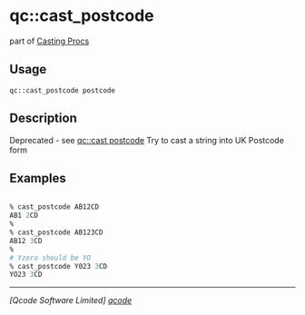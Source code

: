 qc::cast_postcode
=================

part of [Casting Procs](../cast.md)

Usage
-----
`qc::cast_postcode postcode`

Description
-----------
Deprecated - see [qc::cast postcode]
Try to cast a string into UK Postcode form

Examples
--------
```tcl

% cast_postcode AB12CD
AB1 2CD
%
% cast_postcode AB123CD
AB12 3CD
%
# Yzero should be YO
% cast_postcode Y023 3CD
YO23 3CD


```

----------------------------------
*[Qcode Software Limited] [qcode]*

[qcode]: http://www.qcode.co.uk "Qcode Software"
[qc::cast postcode]: cast-postcode.md